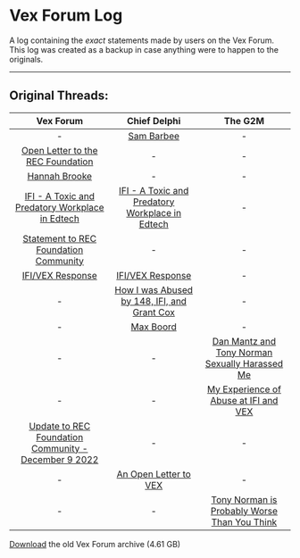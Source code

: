 # Vex Forum Log
A log containing the *exact* statements made by users on the Vex Forum. This log was created as a backup in case anything were to happen to the originals.
<hr>



## Original Threads:

| Vex Forum | Chief Delphi | The G2M |
| :-: | :-: | :-: |
| - | [Sam Barbee](https://www.chiefdelphi.com/t/sam-barbee-cw-suicide-sexual-harassment-sexual-assault-grooming/417434?u=creation) | - |
| [Open Letter to the REC Foundation](https://www.vexforum.com/t/cw-sexual-harassment-open-letter-to-the-rec-foundation/109021?u=creation) | - | - |
| [Hannah Brooke](https://www.vexforum.com/t/cw-sexual-misconduct-involving-a-minor-grooming-hannah-brooke/109029?u=creation) | - | - |
| [IFI - A Toxic and Predatory Workplace in Edtech](https://www.vexforum.com/t/cw-violence-sexual-harassment-ifi-a-toxic-and-predatory-workplace-in-edtech/109149?u=creation) | [IFI - A Toxic and Predatory Workplace in Edtech](https://www.chiefdelphi.com/t/cw-violence-sexual-harassment-ifi-a-toxic-and-predatory-workplace-in-edtech/417760?u=creation) | - |
| [Statement to REC Foundation Community](https://www.vexforum.com/t/statement-to-rec-foundation-community/109171?u=creation) | - | - |
| [IFI/VEX Response](https://www.vexforum.com/t/ifi-vex-response/109172?u=creation) | [IFI/VEX Response](https://www.chiefdelphi.com/t/ifi-vex-response/417791?u=creation) | - |
| - | [How I was Abused by 148, IFI, and Grant Cox](https://www.chiefdelphi.com/t/cw-si-sh-substance-abuse-sexual-harassment-how-i-was-abused-by-148-ifi-and-grant-cox/418327?u=creation) | - |
| - | [Max Boord](https://www.chiefdelphi.com/t/cw-sexual-abuse-max-boord/417484?u=creation) | - |
| - | - | [Dan Mantz and Tony Norman Sexually Harassed Me](https://www.theg2m.com/t/cw-sexual-harrasment-dan-mantz-and-tony-norman-sexually-harassed-me/539?u=creation)
| - | - | [My Experience of Abuse at IFI and VEX](https://www.theg2m.com/t/cw-assualt-my-experience-of-abuse-at-ifi-and-vex/598?u=creation)
| [Update to REC Foundation Community - December 9 2022](https://www.vexforum.com/t/update-to-rec-foundation-community-december-9-2022/110094?u=creation) | - | - |
| - | [An Open Letter to VEX](https://www.chiefdelphi.com/t/cw-sexual-harassment-an-open-letter-to-vex/416929?u=creation) | - |
| - | - | [Tony Norman is Probably Worse Than You Think](https://www.theg2m.com/t/tony-norman-is-probably-worse-than-you-think/861?u=creation) |

[Download](https://drive.google.com/u/1/uc?id=1_hcZhWZT3M5ZJhsxXHjN0Uf1ZgpbzrfC&export=download&confirm=t) the old Vex Forum archive (4.61 GB)
